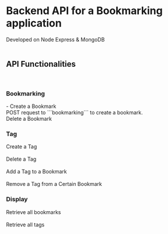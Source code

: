 # Backend API for a Bookmarking application
Developed on Node Express &amp; MongoDB <br><br>

<h2>API Functionalities</h2><br>
<h3>Bookmarking</h3>
- Create a Bookmark <br>
POST request to ```bookmarking``` to create a bookmark.
<br>
Delete a Bookmark <br>
<h3>Tag</h3>
Create a Tag <br><br>
Delete a Tag <br><br>
Add a Tag to a Bookmark <br><br>
Remove a Tag from a Certain Bookmark <br>
<h3>Display</h3>
Retrieve all bookmarks <br><br>
Retrieve all tags <br>
 
